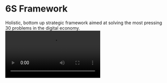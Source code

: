 # 6S Framework
Holistic, bottom up strategic framework aimed at solving the most pressing 30 problems in the digital economy.
<video src=https://github.com/nustato/6S-Framework/assets/172958993/c8da8f0a-a954-40b5-bac8-98fdff8dae02/>

